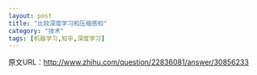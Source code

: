```yaml
---
layout: post
title: "比较深度学习和压缩感知"
category: "技术"
tags: [机器学习,知乎,深度学习]
---
```

原文URL：<http://www.zhihu.com/question/22836081/answer/30856233>